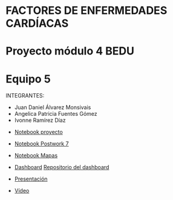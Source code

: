 # FACTORES DE ENFERMEDADES CARDÍACAS
# Proyecto módulo 4 BEDU
# Equipo 5

INTEGRANTES: 

* Juan Daniel Álvarez Monsivais
* Angelica Patricia Fuentes Gómez
* Ivonne Ramírez Díaz

 - [Notebook proyecto](https://github.com/angyf/proyecto/blob/main/Proyecto_M4.ipynb) 

 - [Notebook Postwork 7](https://github.com/angyf/proyecto/blob/main/Procesamiento_de_Lenguaje_Natural.ipynb)

 - [Notebook Mapas](https://github.com/angyf/proyecto/blob/main/Mapas_Coropl%C3%A9ticos.ipynb)

 - [Dashboard](https://enfermedades-cardiovasculares.herokuapp.com/) [Repositorio del dashboard](https://github.com/DanielMonsivais/Dashboard-Equipo5)

 - [Presentación](https://www.canva.com/design/DAEcz2dw4Ew/5mDMt1HIEOywQ0U_ZxL2Ng/view?utm_content=DAEcz2dw4Ew&utm_campaign=designshare&utm_medium=link&utm_source=publishsharelink)
 
 - [Vídeo](https://www.dropbox.com/s/n4dkllwnch1ccrh/PROYECTO_PYTHON.mp4?dl=0)




